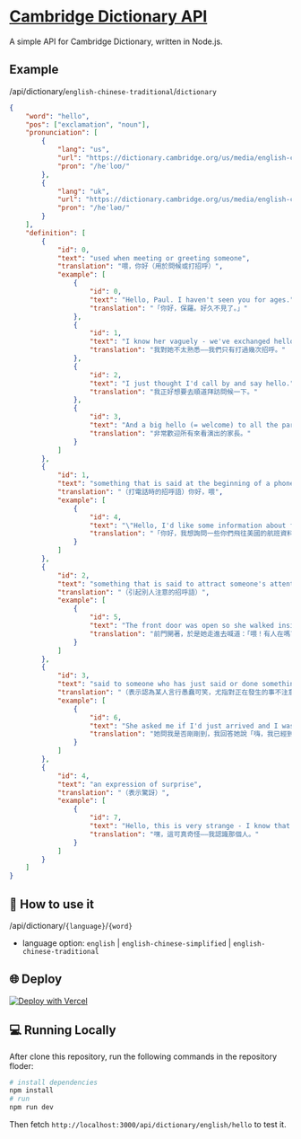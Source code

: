 # [Cambridge Dictionary API](https://github.com/chenelias/cambridge-dictionary-api)

A simple API for Cambridge Dictionary, written in Node.js.

## Example

/api/dictionary/`english-chinese-traditional`/`dictionary`

```json
{
    "word": "hello",
    "pos": ["exclamation", "noun"],
    "pronunciation": [
        {
            "lang": "us",
            "url": "https://dictionary.cambridge.org/us/media/english-chinese-traditional/us_pron/h/hel/hello/hello.mp3",
            "pron": "/heˈloʊ/"
        },
        {
            "lang": "uk",
            "url": "https://dictionary.cambridge.org/us/media/english-chinese-traditional/uk_pron/u/ukh/ukhef/ukheft_029.mp3",
            "pron": "/heˈləʊ/"
        }
    ],
    "definition": [
        {
            "id": 0,
            "text": "used when meeting or greeting someone",
            "translation": "喂，你好（用於問候或打招呼）",
            "example": [
                {
                    "id": 0,
                    "text": "Hello, Paul. I haven't seen you for ages.",
                    "translation": "「你好，保羅。好久不見了。」"
                },
                {
                    "id": 1,
                    "text": "I know her vaguely - we've exchanged hellos a few times.",
                    "translation": "我對她不太熟悉——我們只有打過幾次招呼。"
                },
                {
                    "id": 2,
                    "text": "I just thought I'd call by and say hello.",
                    "translation": "我正好想要去順道拜訪問候一下。"
                },
                {
                    "id": 3,
                    "text": "And a big hello (= welcome) to all the parents who've come to see the show.",
                    "translation": "非常歡迎所有來看演出的家長。"
                }
            ]
        },
        {
            "id": 1,
            "text": "something that is said at the beginning of a phone conversation",
            "translation": "（打電話時的招呼語）你好，喂",
            "example": [
                {
                    "id": 4,
                    "text": "\"Hello, I'd like some information about flights to the US, please.\"",
                    "translation": "「你好，我想詢問一些你們飛往美國的航班資料。」"
                }
            ]
        },
        {
            "id": 2,
            "text": "something that is said to attract someone's attention",
            "translation": "（引起別人注意的招呼語）",
            "example": [
                {
                    "id": 5,
                    "text": "The front door was open so she walked inside and called out, \"Hello! Is there anybody in?\"",
                    "translation": "前門開著，於是她走進去喊道：「喂！有人在嗎?」"
                }
            ]
        },
        {
            "id": 3,
            "text": "said to someone who has just said or done something stupid, especially something that shows they are not noticing what is happening",
            "translation": "（表示認為某人言行愚蠢可笑，尤指對正在發生的事不注意）",
            "example": [
                {
                    "id": 6,
                    "text": "She asked me if I'd just arrived and I was like \"Hello, I've been here for an hour.\"",
                    "translation": "她問我是否剛剛到，我回答她說「嗨，我已經到這裡一個小時了。」"
                }
            ]
        },
        {
            "id": 4,
            "text": "an expression of surprise",
            "translation": "（表示驚訝）",
            "example": [
                {
                    "id": 7,
                    "text": "Hello, this is very strange - I know that man.",
                    "translation": "嘿，這可真奇怪——我認識那個人。"
                }
            ]
        }
    ]
}
```

## 📖 How to use it

/api/dictionary/`{language}`/`{word}`

-   language option: `english` | `english-chinese-simplified` | `english-chinese-traditional`

## 🌐 Deploy

[![Deploy with Vercel](https://vercel.com/button)](https://vercel.com/new/clone?repository-url=https://github.com/chenelias/cambridge-dictionary-api/)

## 💻 Running Locally

After clone this repository, run the following commands in the repository floder:

```bash
# install dependencies
npm install
# run
npm run dev
```

Then fetch `http://localhost:3000/api/dictionary/english/hello` to test it.
